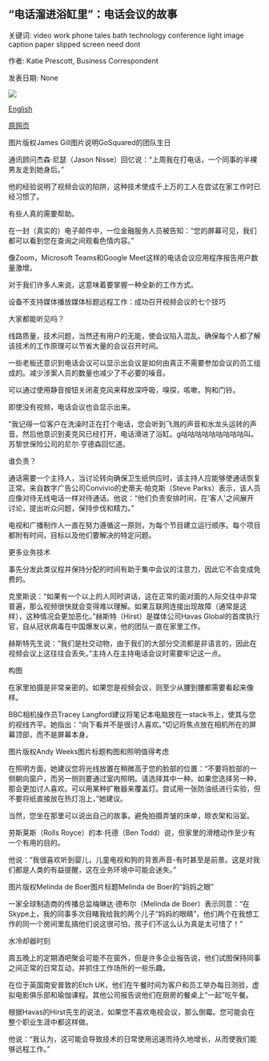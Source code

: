 ## “电话溜进浴缸里”：电话会议的故事

关键词: video work phone tales bath technology conference light image caption paper slipped screen need dont

作者: Katie Prescott, Business Correspondent

发表日期: None

![](https://ichef.bbci.co.uk/news/1024/branded_news/50AB/production/_111415602_et464-4wkacm6ry.jpg)

[English](%27The%20phone%20slipped%20into%20the%20bath%27%3A%20Conference%20call%20tales.md)

[原网页](https://www.bbc.com/news/business-52032849)

图片版权James Gill图片说明GoSquared的团队生日

通讯顾问杰森·尼瑟（Jason Nisse）回忆说：“上周我在打电话，一个同事的半裸男友走到她身后。”

他的经验说明了视频会议的陷阱，这种技术使成千上万的工人在尝试在家工作时已经习惯了。

有些人真的需要帮助。

在一封（真实的）电子邮件中，一位金融服务人员被告知：“您的屏幕可见，我们都可以看到您在查询之间观看色情内容。”

像Zoom，Microsoft Teams和Google Meet这样的电话会议应用程序报告用户数量激增。

对于我们许多人来说，这意味着要掌握一种全新的工作方式。

设备不支持媒体播放媒体标题远程工作：成功召开视频会议的七个技巧

大家都能听见吗？

线路质量，技术问题，当然还有用户的无能，使会议陷入混乱。确保每个人都了解该技术的工作原理可以节省大量的会议召开时间。

一些老板还意识到电话会议可以显示出会议是如何由真正不需要参加会议的员工组成的。减少涉案人员的数量也减少了不必要的噪音。

可以通过使用静音按钮关闭麦克风来释放深呼吸，嗅探，咳嗽，狗和门铃。

即使没有视频，电话会议也会显示出来。

“我记得一位客户在洗澡时正在打个电话，您会听到飞溅的声音和水龙头运转的声音。然后他意识到麦克风已经打开，电话滑进了浴缸。g咕咕咕咕咕咕咕咕咕叫。苏黎世保险公司的尼尔·亨德森回忆道。

谁负责？

通话需要一个主持人，当讨论转向确保卫生纸供应时，该主持人应能够使通话恢复正常。来自数字广告公司Convivio的史蒂夫·帕克斯（Steve Parks）表示，该人员应像对待无线电话一样对待通话。他说：“他们负责安排时间，在'客人'之间展开讨论，提出听众问题，保持步伐和精力。”

电视和广播制作人一直在努力遵循这一原则，为每个节目建立运行顺序。每个项目都附有时间，目标以及他们要解决的特定问题。

更多业务技术

事先分发此类议程并保持分配的时间有助于集中会议的注意力，因此它不会变成免费的。

克里斯说：“如果有一个以上的人同时讲话，这在正常的面对面的人际交往中非常普遍，那么视频很快就会变得难以理解。如果互联网连接出现故障（通常是这样），这种情况会更加恶化。”赫斯特（Hirst）是媒体公司Havas Global的首席执行官，自从冠状病毒在中国爆发以来，他的团队一直在家里工作。

赫斯特先生说：“我们是社交动物，由于我们的大部分交流都是非语言的，因此在视频会议上这往往会丢失。”主持人在主持电话会议时需要牢记这一点。

构图

在家里拍摄是非常亲密的。如果您是视频会议，则至少从腰到腰都需要看起来像样。

BBC相机操作员Tracey Langford建议将笔记本电脑放在一stack书上，使其与您的视线齐平。她指出：“向下看并不是很讨人喜欢。”切记将焦点放在相机所在的屏幕顶部，而不是屏幕本身。

图片版权Andy Weeks图片标题构图和照明值得考虑

在照明方面，她建议您将光线放置在稍微高于您的脸部的位置：“不要将脸部的一侧朝向窗户，而另一侧则要通过室内照明。请选择其中一种。如果您选择另一种，那会更加讨人喜欢。可以用某种扩散器来覆盖灯。尝试用一张防油纸进行实验，但不要将纸直接放在热灯泡上，”她建议。

当然，您坐在那里可以说出自己的故事。避免拍摄弄皱的床单，晾衣架和浴室。

劳斯莱斯（Rolls Royce）的本·托德（Ben Todd）说，但家里的滑稽动作至少有一个有用的目的。

他说：“我很喜欢听到婴儿，儿童电视和狗的背景声音-有时甚至是前景。这是对我们都是人类的有益提醒，这在业务环境中可能会迷失。”

图片版权Melinda de Boer图片标题Melinda de Boer的“妈妈之眼”

一家全球制造商的传播总监梅琳达·德布尔（Melinda de Boer）表示同意：“在Skype上，我的同事多次目睹我给我的两个儿子“妈妈的眼睛”，他们两个在我想工作的同一个房间里乱搞他们说这很可怕，孩子们不这么认为真是太可惜了！”

水冷却器时刻

周五晚上的定期酒吧聚会可能不在窗外，但是许多企业报告说，他们试图保持同事之间正常的日常互动，并抓住工作场所的一些乐趣。

在位于英国南安普敦的Etch UK，他们在午餐时间为客户和员工举办每日测验，虚拟电影俱乐部和瑜伽课程。其他公司报告说他们在厨房的餐桌上“一起”吃午餐。

根据Havas的Hirst先生的说法，如果您不喜欢电视会议，那么倒霉。您可能会在整个职业生涯中都这样做。

他说：“我认为，这可能会导致技术的日常使用迅速而持久地增长，从而使我们能够远程工作。”